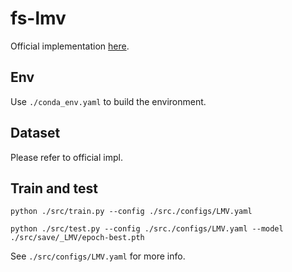 # fs-lmv

Official implementation [here](https://github.com/VicRanger/FSNet-LMV).

## Env

Use `./conda_env.yaml` to build the environment.

## Dataset

Please refer to official impl.

## Train and test

`python ./src/train.py --config ./src./configs/LMV.yaml`

`python ./src/test.py --config ./src./configs/LMV.yaml --model ./src/save/_LMV/epoch-best.pth`

See `./src/configs/LMV.yaml` for more info.